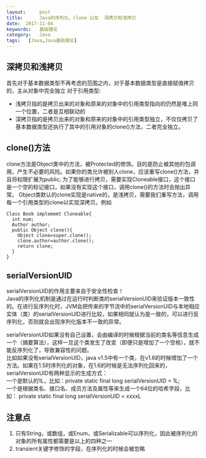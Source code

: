 ```yaml
---
layout:     post
title:      Java的序列化、clone 以及  深拷贝和浅拷贝
date:  2017-11-04
keywords:   基础理论
category:   Java
tags:   [Java,Java基础理论]
---
```


深拷贝和浅拷贝
---
首先对于基本数据类型不再考虑的范围之内，对于基本数据类型是直接赋值拷贝的，主从对象中完全独立
对于引用类型:
- 浅拷贝指的是拷贝出来的对象和原来的对象中的引用类型指向的仍然是堆上同一个位置，二者是互相联动的
- 深拷贝指的是拷贝出来的对象和原来的对象中的引用类型独立，不仅仅拷贝了基本数据类型还执行了其中的引用对象的clone()方法，二者完全独立。

clone()方法
---
clone方法是Object类中的方法，被Protected的修饰。目的是防止被其他的包调用，产生不必要的风险。如果你的类允许被别人clone，应该重写clone()方法，并且将权限扩展为public;
为了能够进行拷贝，需要实现Cloneable接口，这个接口是一个空的标记接口，如果没有实现这个接口，调用clone()的方法时会抛出异常。
Object类默认的clone实现是native的，是浅拷贝，需要我们重写方法，调用每一个引用类型的clone以实现深拷贝。例如
```
Class Book implememt Cloneable{
  int num;
  Author author;
  public Object clone(){
    Object clone=super.clone();
    clone.author=author.clone();
    return clone;
  }
}
```

serialVersionUID
---
serialVersionUID的作用主要来自于安全性检查！  
Java的序列化机制是通过在运行时判断类的serialVersionUID来验证版本一致性的。在进行反序列化时，JVM会把传来的字节流中的serialVersionUID与本地相应实体（类）的serialVersionUID进行比较，如果相同就认为是一致的，可以进行反序列化，否则就会出现序列化版本不一致的异常。  
  
serialVersionUID如果没有自己设置，会由编译的时候根据当前的类名等信息生成一个（摘要算法），这样一旦这个类发生了改变（即便只是增加了一个空格），就不能反序列化了，导致兼容性的问题。  
比如如果没有serialVersionUID，java v1.5中有一个类，在v1.6的时候增加了一个方法。如果在1.5时序列化的对象，在1.6的时候是无法序列化回来的，  
serialVersionUID有两种显示的生成方式：         
一个是默认的1L，比如：private static final long serialVersionUID = 1L;         
一个是根据类名、接口名、成员方法及属性等来生成一个64位的哈希字段，比如：        private static final   long     serialVersionUID = xxxxL

注意点
---
1. 只有String，或数组，或Enum，或Serializable可以序列化，因此被序列化的对象的所有属性都需要是以上的四种之一
2. transient关键字修饰的字段，在序列化的时候会被忽略